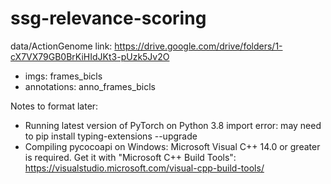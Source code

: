 # ssg-relevance-scoring

data/ActionGenome link: https://drive.google.com/drive/folders/1-cX7VX79GB0BrKiHIdJKt3-pUzk5Jv2O
- imgs: frames_bicls
- annotations: anno_frames_bicls

Notes to format later:
- Running latest version of PyTorch on Python 3.8 import error: may need to pip install typing-extensions --upgrade 
- Compiling pycocoapi on Windows:  Microsoft Visual C++ 14.0 or greater is required. Get it with "Microsoft C++ Build Tools": https://visualstudio.microsoft.com/visual-cpp-build-tools/